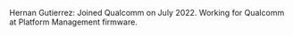 Hernan Gutierrez: Joined Qualcomm on July 2022. Working for Qualcomm at Platform Management firmware. 
